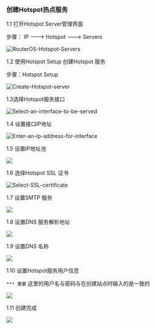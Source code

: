 ### 创建Hotspot热点服务

1.1 打开Hotspot Server管理界面

步骤： IP  --->    Hotspot    ---> Servers

![RouterOS-Hotspot-Servers](../../image/RouterOS-Hotspot-Server.png)



1.2 使用Hotspot Setup 创建Hotspot 服务

步骤：Hotspot   Setup

![Create-Hotspot-server](../../image/RouterOS-Hotspot-Setup.png)



1.3选择Hotspot服务接口

![Select-an-interface-to-be-served](../../image/Hotspot-serve-interface.png)



1.4 设置接口IP地址

![Enter-an-ip-address-for-interface](../../image/Hotspot-serve-address.png)



1.5 设置IP地址池

 ![](../../image\Hotspot-serve-address-pool.png)

1.6 选择Hotspot SSL 证书

![Select-SSL-certificate](../../image/Hotspot-SSL-certificert.png)



1.7 设置SMTP 服务

![](D:\gitbook\latest-test\image\Hotspot-SMTP-Server.png)



1.8 设置DNS 服务解析地址

![](../../image/Hotspot-DNS-Server.png)

1.9 设置DNS 名称

![](../../image/Hotspot-DNS-name.png)



1.10 设置Hotspot服务用户信息

`*** 重要` 这里的用户名与密码与在创建站点时输入的是一致的

![](../../image/Hotspot-username-and-password.png)



1.11 创建完成

![](../../image\Hotspot-created-success.png)